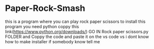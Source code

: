 # Paper-Rock-Smash
this is a program where you can play rock paper scissors
to install this program you need python coppy this link(https://www.python.org/downloads/)
GO IN Rock paper scissors.py FOLDER and Coppy the code and paste it on the vs code vs
i dont know how to make installer if somebody know tell me
